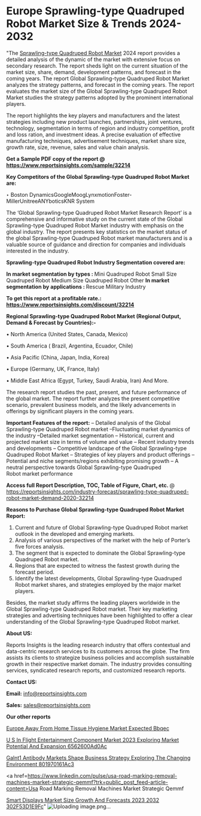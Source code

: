# Europe Sprawling-type Quadruped Robot Market Size & Trends 2024-2032

"The <a href=https://www.reportsinsights.com/sample/32214>Sprawling-type Quadruped Robot Market</a> 2024 report provides a detailed analysis of the dynamic of the market with extensive focus on secondary research. The report sheds light on the current situation of the market size, share, demand, development patterns, and forecast in the coming years. The report Global Sprawling-type Quadruped Robot Market analyzes the strategy patterns, and forecast in the coming years. The report evaluates the market size of the Global Sprawling-type Quadruped Robot Market studies the strategy patterns adopted by the prominent international players.

The report highlights the key players and manufacturers and the latest strategies including new product launches, partnerships, joint ventures, technology, segmentation in terms of region and industry competition, profit and loss ration, and investment ideas. A precise evaluation of effective manufacturing techniques, advertisement techniques, market share size, growth rate, size, revenue, sales and value chain analysis.

<strong>Get a Sample PDF copy of the report @ <a href=https://www.reportsinsights.com/sample/32214 style=color:#0000ff;>https://www.reportsinsights.com/sample/32214</a></strong>

<strong>Key Competitors of the Global Sprawling-type Quadruped Robot Market are:</strong>

‣ Boston DynamicsGoogleMoogLynxmotionFoster-MillerUnitreeANYboticsKNR System

The ‘Global Sprawling-type Quadruped Robot Market Research Report’ is a comprehensive and informative study on the current state of the Global Sprawling-type Quadruped Robot Market industry with emphasis on the global industry. The report presents key statistics on the market status of the global Sprawling-type Quadruped Robot market manufacturers and is a valuable source of guidance and direction for companies and individuals interested in the industry.

<strong>Sprawling-type Quadruped Robot Industry Segmentation covered are:</strong>

<strong>In market segmentation by types : </strong>Mini Quadruped Robot
Small Size Quadruped Robot
Medium Size Quadruped Robot
Other
<strong>In market segmentation by applications : </strong>Rescue
Military
Industry

<strong>To get this report at a profitable rate.: <a href=https://www.reportsinsights.com/discount/32214 style=color:#0000ff;>https://www.reportsinsights.com/discount/32214</a></strong>

<strong>Regional Sprawling-type Quadruped Robot Market (Regional Output, Demand &amp; Forecast by Countries):-</strong>

• North America (United States, Canada, Mexico)

• South America ( Brazil, Argentina, Ecuador, Chile)

• Asia Pacific (China, Japan, India, Korea)

• Europe (Germany, UK, France, Italy)

• Middle East Africa (Egypt, Turkey, Saudi Arabia, Iran) And More.

The research report studies the past, present, and future performance of the global market. The report further analyzes the present competitive scenario, prevalent business models, and the likely advancements in offerings by significant players in the coming years.

<strong>Important Features of the report:</strong>
– Detailed analysis of the Global Sprawling-type Quadruped Robot market
–Fluctuating market dynamics of the industry
–Detailed market segmentation
– Historical, current and projected market size in terms of volume and value
– Recent industry trends and developments
– Competitive landscape of the Global Sprawling-type Quadruped Robot Market
– Strategies of key players and product offerings
– Potential and niche segments/regions exhibiting promising growth
– A neutral perspective towards Global Sprawling-type Quadruped Robot market performance

<strong>Access full Report Description, TOC, Table of Figure, Chart, etc. </strong>@   <a href=https://reportsinsights.com/industry-forecast/sprawling-type-quadruped-robot-market-demand-2020-32214 style=color:#0000ff;>https://reportsinsights.com/industry-forecast/sprawling-type-quadruped-robot-market-demand-2020-32214</a>

<strong>Reasons to Purchase Global Sprawling-type Quadruped Robot Market Report:</strong>
1. Current and future of Global Sprawling-type Quadruped Robot market outlook in the developed and emerging markets.
2. Analysis of various perspectives of the market with the help of Porter’s five forces analysis.
3. The segment that is expected to dominate the Global Sprawling-type Quadruped Robot market.
4. Regions that are expected to witness the fastest growth during the forecast period.
5. Identify the latest developments, Global Sprawling-type Quadruped Robot market shares, and strategies employed by the major market players.

Besides, the market study affirms the leading players worldwide in the Global Sprawling-type Quadruped Robot market. Their key marketing strategies and advertising techniques have been highlighted to offer a clear understanding of the Global Sprawling-type Quadruped Robot market.

<strong><strong>About US</strong>:</strong>

Reports Insights is the leading research industry that offers contextual and data-centric research services to its customers across the globe. The firm assists its clients to strategize business policies and accomplish sustainable growth in their respective market domain. The industry provides consulting services, syndicated research reports, and customized research reports.

<strong>Contact US:</strong>

<p class=><b>Email:</b> <a href=mailto:info@reportsinsights.com>info@reportsinsights.com</a></p>
<p class=><b>Sales:</b> <a href=mailto:sales@reportsinsights.com>sales@reportsinsights.com</a></p>

<strong>Our other reports</strong>

<a href=https://www.linkedin.com/pulse/europe-away-from-home-tissue-hygiene-market-expected-bbqec/>Europe Away From Home Tissue Hygiene Market Expected Bbqec</a>

<a href=https://medium.com/@aanarkumar6/u-s-in-flight-entertainment-component-market-2023-exploring-market-potential-and-expansion-6562600ad0ac>U S In Flight Entertainment Component Market 2023 Exploring Market Potential And Expansion 6562600Ad0Ac</a>

<a href=https://medium.com/@anuragakarte041/galnt1-antibody-markets-shape-business-strategy-exploring-the-changing-environment-801970161ac3>Galnt1 Antibody Markets Shape Business Strategy Exploring The Changing Environment 801970161Ac3</a>

<a href=https://www.linkedin.com/pulse/usa-road-marking-removal-machines-market-strategic-qemmf?trk=public_post_feed-article-content>Usa Road Marking Removal Machines Market Strategic Qemmf</a>

<a href=https://medium.com/@anuradhapatil5375484/smart-displays-market-size-growth-and-forecasts-2023-2032-302f53d1e9fc>Smart Displays Market Size Growth And Forecasts 2023 2032 302F53D1E9Fc</a>"
![Uploading image.png…]()

